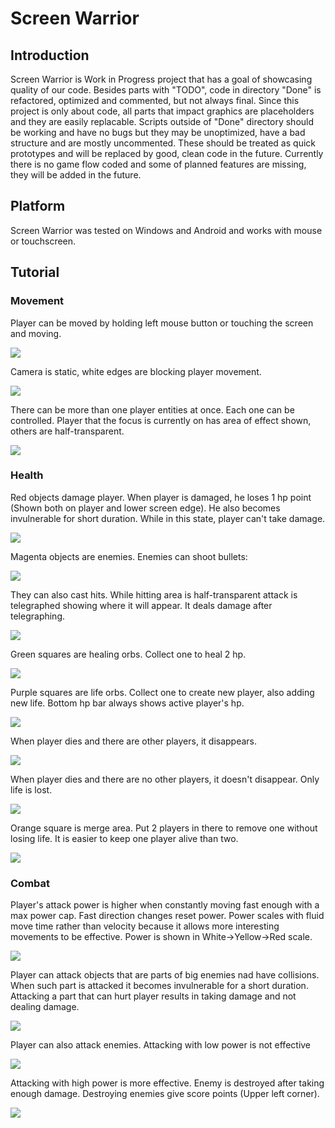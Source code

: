 # Screen Warrior

## Introduction

Screen Warrior is Work in Progress project that has a goal of showcasing quality of our code. Besides parts with "TODO", code in directory "Done" is refactored, optimized and commented, but not always final. Since this project is only about code, all parts that impact graphics are placeholders and they are easily replacable. Scripts outside of "Done" directory should be working and have no bugs but they may be unoptimized, have a bad structure and are mostly uncommented. These should be treated as quick prototypes and will be replaced by good, clean code in the future. Currently there is no game flow coded and some of planned features are missing, they will be added in the future.

## Platform

Screen Warrior was tested on Windows and Android and works with mouse or touchscreen.

## Tutorial

### Movement

Player can be moved by holding left mouse button or touching the screen and moving.

![](https://media.giphy.com/media/M29kcbagAzY9jZxW2V/giphy.gif)


Camera is static, white edges are blocking player movement.

![](https://media.giphy.com/media/RzU8esamHZQGPA92K5/giphy.gif)


There can be more than one player entities at once. Each one can be controlled. Player that the focus is currently on has area of effect shown, others are half-transparent.

![](https://media.giphy.com/media/uVIXEVvObJRWrvqZNh/giphy.gif)

### Health

Red objects damage player. When player is damaged, he loses 1 hp point (Shown both on player and lower screen edge). He also becomes invulnerable for short duration. While in this state, player can't take damage.

![](https://media.giphy.com/media/jakpnaUFuVQkcDdDYV/giphy.gif)


Magenta objects are enemies. Enemies can shoot bullets:

![](https://media.giphy.com/media/LtQMuTq7nAMHCZaQo8/giphy.gif)


They can also cast hits. While hitting area is half-transparent attack is telegraphed showing where it will appear. It deals damage after telegraphing.

![](https://media.giphy.com/media/17xQBBt6hjCyTJsQTW/giphy.gif)


Green squares are healing orbs. Collect one to heal 2 hp.

![](https://media.giphy.com/media/0UF34IXj7VGTLs6Vhh/giphy.gif)


Purple squares are life orbs. Collect one to create new player, also adding new life. Bottom hp bar always shows active player's hp.

![](https://media.giphy.com/media/shq2ONl7pVqvuiNWTO/giphy.gif)


When player dies and there are other players, it disappears.

![](https://media.giphy.com/media/wOTk2qnFOzEEAdPvl7/giphy.gif)


When player dies and there are no other players, it doesn't disappear. Only life is lost.

![](https://media.giphy.com/media/lamEUAiRY3r4PssG6Z/giphy.gif)


Orange square is merge area. Put 2 players in there to remove one without losing life. It is easier to keep one player alive than two.

![](https://media.giphy.com/media/UbG5LUwu3zemoLR5gF/giphy.gif)


### Combat

Player's attack power is higher when constantly moving fast enough with a max power cap. Fast direction changes reset power. Power scales with fluid move time rather than velocity because it allows more interesting movements to be effective. Power is shown in White->Yellow->Red scale.

![](https://media.giphy.com/media/nZttCoPdFiAaWe6CO9/giphy.gif)


Player can attack objects that are parts of big enemies nad have collisions. When such part is attacked it becomes invulnerable for a short duration. Attacking a part that can hurt player results in taking damage and not dealing damage.

![](https://media.giphy.com/media/lQHZl6OPpDR32azFf3/giphy.gif)


Player can also attack enemies. Attacking with low power is not effective

![](https://media.giphy.com/media/HeyyzfNF7KTFQMz00v/giphy.gif)


Attacking with high power is more effective. Enemy is destroyed after taking enough damage. Destroying enemies give score points (Upper left corner).

![](https://media.giphy.com/media/KBvNPluVgXpis29RiW/giphy.gif)
